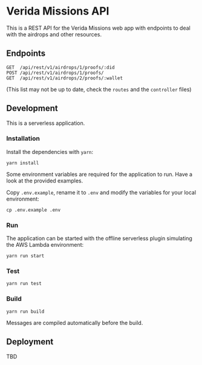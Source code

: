 # Verida Missions API

This is a REST API for the Verida Missions web app with endpoints to deal with the airdrops and other resources.

## Endpoints

```
GET  /api/rest/v1/airdrops/1/proofs/:did
POST /api/rest/v1/airdrops/1/proofs/
GET  /api/rest/v1/airdrops/2/proofs/:wallet
```

(This list may not be up to date, check the `routes` and the `controller` files)

## Development

This is a serverless application.

### Installation

Install the dependencies with `yarn`:

```
yarn install
```

Some environment variables are required for the application to run. Have a look at the provided examples.

Copy `.env.example`, rename it to `.env` and modify the variables for your local environment:

```
cp .env.example .env
```

### Run

The application can be started with the offline serverless plugin simulating the AWS Lambda environment:

```
yarn run start
```

### Test

```
yarn run test
```

### Build

```
yarn run build
```

Messages are compiled automatically before the build.

## Deployment

TBD
